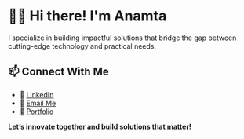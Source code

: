 

# 👩‍💻 Hi there! I'm Anamta  

I specialize in building impactful solutions that bridge the gap between cutting-edge technology and practical needs.

## 📫 **Connect With Me**  

- 💼 [LinkedIn](https://www.linkedin.com/in/anamtarehman/)
- 📧 [Email Me](mailto:ana.codes98@gmail.com)  
- 🌟 [Portfolio](https://anamtarehman.vercel.app/)  


**Let’s innovate together and build solutions that matter!** 
